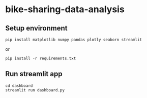 # bike-sharing-data-analysis

## Setup environment
```
pip install matplotlib numpy pandas plotly seaborn streamlit 
```
or
```
pip install -r requirements.txt
```

## Run streamlit app
```
cd dashboard
streamlit run dashboard.py
```